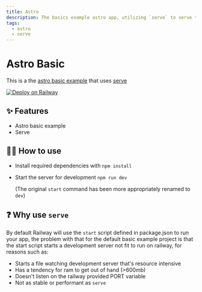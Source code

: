 ```yaml
---
title: Astro
description: The basics example astro app, utilizing `serve` to serve the built app
tags:
  - astro
  - serve
---
```


# Astro Basic

This is a the [astro basic example](https://github.com/withastro/astro/tree/main/examples/basics) that uses [serve](https://www.npmjs.com/package/serve)

[![Deploy on Railway](https://railway.app/button.svg)](https://railway.app/template/0768LP?referralCode=ySCnWl)

## ✨ Features

- Astro basic example
- Serve

## 💁‍♀️ How to use

- Install required dependencies with `npm install`
- Start the server for development `npm run dev`

    (The original `start` command has been more appropriately renamed to `dev`)

## ❓ Why use `serve`

By default Railway will use the `start` script defined in package.json to run your app, the problem with that for the default basic example project is that the start script starts a development server
not fit to run on railway, for reasons such as:

 - Starts a file watching development server that's resource intensive
 - Has a tendency for ram to get out of hand (>600mb)
 - Doesn't listen on the railway provided PORT variable
 - Not as stable or performant as `serve`
